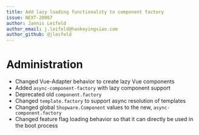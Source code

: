 ```yaml
---
title: Add lazy loading functionality to component factory
issue: NEXT-20067
author: Jannis Leifeld
author_email: j.leifeld@haokeyingxiao.com
author_github: @jleifeld
---
```

# Administration
* Changed Vue-Adapter behavior to create lazy Vue components
* Added `async-component-factory` with lazy component support
* Deprecated old `component.factory`
* Changed `template.factory` to support async resolution of templates
* Changed global `Shopware.Component` values to the new, `async-component.factory`
* Changed feature flag loading behavior so that it can directly be used in the boot process
